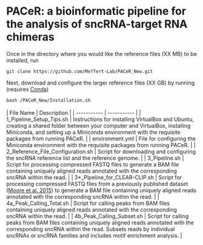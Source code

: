 # PACeR: a bioinformatic pipeline for the analysis of sncRNA-target RNA chimeras

Once in the directory where you would like the reference files (XX MB) to be installed, run 

`git clone https://github.com/Meffert-Lab/PACeR_New.git`

Next, download and configure the larger reference files (XX GB) by running (requires [Conda](https://docs.conda.io/projects/conda/en/latest/user-guide/install/index.html))

`bash /PACeR_New/Installation.sh`
<br>
<br>
| File Name                     | Description |
| ----------- | ----------- |
| 1_Pipeline_Setup_Tips.sh      | Instructions for installing VirtualBox and Ubuntu, creating a shared folder between your computer and VirtualBox, installing Miniconda, and setting up a Miniconda environment with the requisite packages from running PACeR.       |
| environment.yml   | File for configuring the Miniconda environment with the requisite packages from running PACeR.        |
| 2_Reference_File_Configuration.sh      | Script for downloading and configuring the sncRNA reference list and the reference genome.       |
| 3_Pipeline.sh   | Script for processing compressed FASTQ files to generate a BAM file containing uniquely aligned reads annotated with the corresponding sncRNA within the read.        |
| 3\*\_Pipeline_for_CLEAR-CLIP.sh   | Script for processing compressed FASTQ files from a previously published dataset ([Moore et al. 2015](https://www.nature.com/articles/ncomms9864)) to generate a BAM file containing uniquely aligned reads annotated with the corresponding sncRNA within the read.        |
| 4a_Peak_Calling_Total.sh   | Script for calling peaks from BAM files containing uniquely aligned reads annotated with the corresponding sncRNA within the read.        |
| 4b_Peak_Calling_Subset.sh   | Script for calling peaks from BAM files containing uniquely aligned reads annotated with the corresponding sncRNA within the read. Subsets reads by individual sncRNAs or sncRNA families and includes motif enrichment analysis.        |
